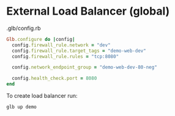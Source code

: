 # External Load Balancer (global)

.glb/config.rb

```ruby
Glb.configure do |config|
  config.firewall_rule.network = "dev"
  config.firewall_rule.target_tags = "demo-web-dev"
  config.firewall_rule.rules = "tcp:8080"

  config.network_endpoint_group = "demo-web-dev-80-neg"

  config.health_check.port = 8080
end
```

To create load balancer run:

    glb up demo
